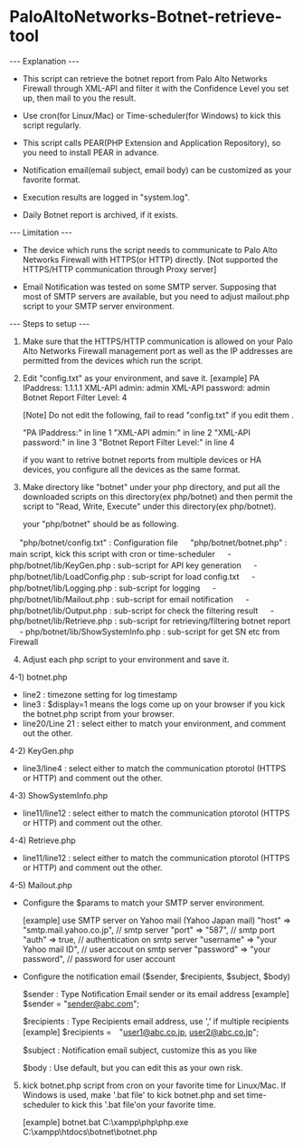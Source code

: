 # PaloAltoNetworks-Botnet-retrieve-tool

--- Explanation ---
* This script can retrieve the botnet report from Palo Alto Networks Firewall
  through XML-API and filter it with the Confidence Level you set up, then mail 
  to you the result.

* Use cron(for Linux/Mac) or Time-scheduler(for Windows) to kick this script 
  regularly.

* This script calls PEAR(PHP Extension and Application Repository), so you 
  need to install PEAR in advance.

* Notification email(email subject, email body) can be customized as your 
  favorite format.

* Execution results are logged in "system.log".

* Daily Botnet report is archived, if it exists.



--- Limitation ---

* The device which runs the script needs to communicate to Palo Alto Networks 
  Firewall with HTTPS(or HTTP) directly.
  [Not supported the HTTPS/HTTP communication through Proxy server]

* Email Notification was tested on some SMTP server.
  Supposing that most of SMTP servers are available, but you need to adjust 
  mailout.php script to your SMTP server environment.



--- Steps to setup ---

1) Make sure that the HTTPS/HTTP communication is allowed on your Palo Alto 
   Networks Firewall management port as well as the IP addresses are permitted 
   from  the devices which run the script.



2) Edit "config.txt" as your environment, and save it.
   [example]
     PA IPaddress: 1.1.1.1
     XML-API admin: admin
     XML-API password: admin
     Botnet Report Filter Level: 4

   [Note]
   Do not edit the following, fail to read "config.txt" if you edit them .

      "PA IPaddress:" in line 1
      "XML-API admin:" in line 2
      "XML-API password:" in line 3
      "Botnet Report Filter Level:" in line 4
   
   if you want to retrive botnet reports from multiple devices or HA devices,
   you configure all the devices as the same format.



3) Make directory like "botnet" under your php directory, and put all the 
   downloaded scripts on this directory(ex php/botnet) and then permit the 
   script to "Read, Write, Execute" under this directory(ex php/botnet).

   your "php/botnet" should be as following.
   
　  "php/botnet/config.txt"		: Configuration file
　  "php/botnet/botnet.php"		: main script, kick this script with cron or time-scheduler
　  - php/botnet/lib/KeyGen.php		: sub-script for API key generation
　  - php/botnet/lib/LoadConfig.php	: sub-script for load config.txt
　  - php/botnet/lib/Logging.php	: sub-script for logging
　  - php/botnet/lib/Mailout.php	: sub-script for email notification
　  - php/botnet/lib/Output.php		: sub-script for check the filtering result
　  - php/botnet/lib/Retrieve.php	: sub-script for retrieving/filtering botnet report
　  - php/botnet/lib/ShowSystemInfo.php	: sub-script for get SN etc from Firewall



4) Adjust each php script to your environment and save it.

4-1) botnet.php
  - line2 				: timezone setting for log timestamp
  - line3 				: $display=1 means the logs come up on your browser 
						  if you kick the botnet.php script from your browser.
  - line20/Line 21		: select either to match your environment, and comment out the other.


4-2) KeyGen.php
  - line3/line4			: select either to match the communication ptorotol (HTTPS or HTTP)
						  and comment out the other.


4-3) ShowSystemInfo.php
  - line11/line12		: select either to match the communication ptorotol (HTTPS or HTTP)
						  and comment out the other.


4-4) Retrieve.php
  - line11/line12		: select either to match the communication ptorotol (HTTPS or HTTP)
						  and comment out the other.


4-5) Mailout.php
  - Configure the $params to match your SMTP server environment.

     [example] use SMTP server on Yahoo mail (Yahoo Japan mail)
     "host"    => "smtp.mail.yahoo.co.jp", // smtp server
     "port"    => "587",                   // smtp port
     "auth"    => true,                    // authentication on smtp server
     "username"  => "your Yahoo mail ID",  // user accout on smtp server
     "password"  => "your password",       // password for user account



  - Configure the notification email ($sender, $recipients, $subject, $body)

     $sender		: Type Notification Email sender or its email address
     [example] $sender = "sender@abc.com";

     $recipients	: Type Recipients email address, use ',' if multiple recipients
     [example] $recipients =　"user1@abc.co.jp, user2@abc.co.jp";

     $subject		: Notification email subject, customize this as you like

     $body			: Use default, but you can edit this as your own risk.



5) kick botnet.php script from cron on your favorite time for Linux/Mac.
   If Windows is used, make '.bat file' to kick botnet.php and set time-scheduler 
   to kick this '.bat file'on your favorite time.
   
   [example] botnet.bat
       C:\xampp\php\php.exe C:\xampp\htdocs\botnet\botnet.php

